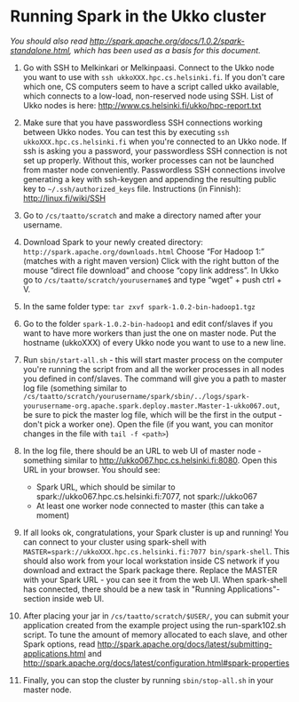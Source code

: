 # Running Spark in the Ukko cluster

*You should also read <http://spark.apache.org/docs/1.0.2/spark-standalone.html>, which has been used as a basis for this document.*

1.  Go with SSH to Melkinkari or Melkinpaasi. Connect to the Ukko node you want to use with `ssh ukkoXXX.hpc.cs.helsinki.fi`. If you don't care which one, CS computers seem to have a script called ukko available, which connects to a low-load, non-reserved node using SSH. List of Ukko nodes is here: <http://www.cs.helsinki.fi/ukko/hpc-report.txt>

2.  Make sure that you have passwordless SSH connections working between Ukko nodes. You can test this by executing `ssh ukkoXXX.hpc.cs.helsinki.fi` when you're connected to an Ukko node. If ssh is asking you a password, your passwordless SSH connection is not set up properly. Without this, worker processes can not be launched from master node conveniently. Passwordless SSH connections involve generating a key with ssh-keygen and appending the resulting public key to `~/.ssh/authorized_keys` file. Instructions (in Finnish): <http://linux.fi/wiki/SSH>

3.  Go to `/cs/taatto/scratch` and make a directory named after your username.

4.  Download Spark to your newly created directory: `http://spark.apache.org/downloads.html` Choose “For Hadoop 1:” (matches with a right maven version) Click with the right button of the mouse “direct file download” and choose “copy link address”. In Ukko go to `/cs/taatto/scratch/yourusername$` and type “wget” + push ctrl + V.

5.  In the same folder type:  `tar zxvf spark-1.0.2-bin-hadoop1.tgz`

6.  Go to the folder `spark-1.0.2-bin-hadoop1` and edit conf/slaves if you want to have more workers than just the one on master node. Put the hostname (ukkoXXX) of every Ukko node you want to use to a new line.

7.  Run `sbin/start-all.sh` - this will start master process on the computer you're running the script from and all the worker processes in all nodes you defined in conf/slaves. The command will give you a path to master log file (something similar to `/cs/taatto/scratch/yourusername/spark/sbin/../logs/spark-yourusername-org.apache.spark.deploy.master.Master-1-ukko067.out`, be sure to pick the master log file, which will be the first in the output - don't pick a worker one). Open the file (if you want, you can monitor changes in the file with `tail -f <path>`)

8.  In the log file, there should be an URL to web UI of master node - something similar to http://ukko067.hpc.cs.helsinki.fi:8080. Open this URL in your browser. You should see:
    -   Spark URL, which should be similar to spark://ukko067.hpc.cs.helsinki.fi:7077, not spark://ukko067
    -   At least one worker node connected to master (this can take a moment)

9.  If all looks ok, congratulations, your Spark cluster is up and running! You can connect to your cluster using spark-shell with `MASTER=spark://ukkoXXX.hpc.cs.helsinki.fi:7077 bin/spark-shell`. This should also work from your local workstation inside CS network if you download and extract the Spark package there. Replace the MASTER with your Spark URL - you can see it from the web UI. When spark-shell has connected, there should be a new task in "Running Applications"-section inside web UI.

10. After placing your jar in `/cs/taatto/scratch/$USER/`, you can submit your application created from the example project using the run-spark102.sh script. To tune the amount of memory allocated to each slave, and other Spark options, read <http://spark.apache.org/docs/latest/submitting-applications.html> and <http://spark.apache.org/docs/latest/configuration.html#spark-properties>

11. Finally, you can stop the cluster by running `sbin/stop-all.sh` in your master node.
